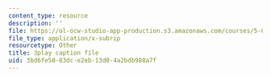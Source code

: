 ```yaml
---
content_type: resource
description: ''
file: https://ol-ocw-studio-app-production.s3.amazonaws.com/courses/5-08j-biological-chemistry-ii-spring-2016/3bd6fe5083dce2eb13d04a2bdb988a7f_UYGXwem3vN0.srt
file_type: application/x-subrip
resourcetype: Other
title: 3play caption file
uid: 3bd6fe50-83dc-e2eb-13d0-4a2bdb988a7f
---
```

